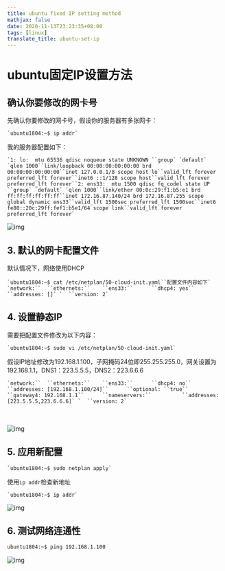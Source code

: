 ```yaml
---
title: ubuntu fixed IP setting method
mathjax: false
date: 2020-11-13T23:23:35+08:00
tags: [linux]
translate_title: ubuntu-set-ip
---
```


# ubuntu固定IP设置方法

## 确认你要修改的网卡号

先确认你要修改的网卡号，假设你的服务器有多张网卡：

```
`ubuntu1804:~$ ip addr`
```

我的服务器配置如下：

```
`1: lo:  mtu 65536 qdisc noqueue state UNKNOWN ``group` `default` `qlen 1000``link/loopback 00:00:00:00:00:00 brd 00:00:00:00:00:00``inet 127.0.0.1/8 scope host lo``valid_lft forever preferred_lft forever``inet6 ::1/128 scope host``valid_lft forever preferred_lft forever``2: ens33:  mtu 1500 qdisc fq_codel state UP ``group` `default` `qlen 1000``link/ether 00:0c:29:f1:b5:e1 brd ff:ff:ff:ff:ff:ff``inet 172.16.87.140/24 brd 172.16.87.255 scope global dynamic ens33``valid_lft 1500sec preferred_lft 1500sec``inet6 fe80::20c:29ff:fef1:b5e1/64 scope link``valid_lft forever preferred_lft forever`
```

 

![img](https://img2018.cnblogs.com/blog/1024482/201909/1024482-20190926195311926-778081344.png)

 

## 3. 默认的网卡配置文件

默认情况下，网络使用DHCP

```
`ubuntu1804:~$ cat /etc/netplan/50-cloud-init.yaml``配置文件内容如下` `network:``  ``ethernets:``    ``ens33:``      ``dhcp4: yes``      ``addresses: []` `  ``version: 2`
```

## 4. 设置静态IP

需要把配置文件修改为以下内容：

```
`ubuntu1804:~$ sudo vi /etc/netplan/50-cloud-init.yaml`
```

假设IP地址修改为192.168.1.100，子网掩码24位即255.255.255.0，网关设置为192.168.1.1，DNS1：223.5.5.5，DNS2：223.6.6.6

```
`network:``  ``ethernets:``    ``ens33:``      ``dhcp4: no``      ``addresses: [192.168.1.100/24]``      ``optional: ``true``      ``gateway4: 192.168.1.1``      ``nameservers:``          ``addresses: [223.5.5.5,223.6.6.6]` `  ``version: 2`
```

　　

![img](https://img2018.cnblogs.com/blog/1024482/201909/1024482-20190926195125025-1367860921.png)



## 5. 应用新配置

```
`ubuntu1804:~$ sudo netplan apply`
```

使用`ip addr`检查新地址

```
`ubuntu1804:~$ ip addr`
```

 

![img](https://img2018.cnblogs.com/blog/1024482/201909/1024482-20190926195452363-191570303.png)

 

## 6. 测试网络连通性

```bash
ubuntu1804:~$ ping 192.168.1.100
```

![img](https://img2018.cnblogs.com/blog/1024482/201909/1024482-20190926195509927-312010988.png)
